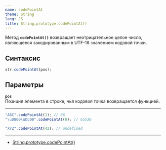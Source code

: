 ```yaml
---
name: codePointAt
theme: String
lang: JS
title: String.prototype.codePointAt()
---
```


Метод **`codePointAt()`** возвращает неотрицательное целое число, являющееся закодированным в UTF-16 значением кодовой точки.

## Синтаксис

```js
str.codePointAt(pos);
```

## Параметры

**`pos`**<br />
Позиция элемента в строке, чья кодовоя точка возвращается функцией.

---

```js
"ABC".codePointAt(1); // 66
"\uD800\uDC00".codePointAt(0); // 65536

"XYZ".codePointAt(42); // undefined
```

---

- [String.prototype.codePointAt()](https://developer.mozilla.org/ru/docs/Web/JavaScript/Reference/Global_Objects/String/codePointAt)

